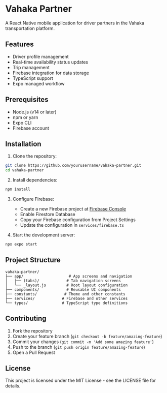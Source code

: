 # Vahaka Partner

A React Native mobile application for driver partners in the Vahaka transportation platform.

## Features

- Driver profile management
- Real-time availability status updates
- Trip management
- Firebase integration for data storage
- TypeScript support
- Expo managed workflow

## Prerequisites

- Node.js (v14 or later)
- npm or yarn
- Expo CLI
- Firebase account

## Installation

1. Clone the repository:
```bash
git clone https://github.com/yourusername/vahaka-partner.git
cd vahaka-partner
```

2. Install dependencies:
```bash
npm install
```

3. Configure Firebase:
   - Create a new Firebase project at [Firebase Console](https://console.firebase.google.com)
   - Enable Firestore Database
   - Copy your Firebase configuration from Project Settings
   - Update the configuration in `services/firebase.ts`

4. Start the development server:
```bash
npx expo start
```

## Project Structure

```
vahaka-partner/
├── app/                    # App screens and navigation
│   ├── (tabs)/            # Tab navigation screens
│   └── _layout.js         # Root layout configuration
├── components/            # Reusable UI components
├── constants/            # Theme and other constants
├── services/            # Firebase and other services
└── types/               # TypeScript type definitions
```

## Contributing

1. Fork the repository
2. Create your feature branch (`git checkout -b feature/amazing-feature`)
3. Commit your changes (`git commit -m 'Add some amazing feature'`)
4. Push to the branch (`git push origin feature/amazing-feature`)
5. Open a Pull Request

## License

This project is licensed under the MIT License - see the LICENSE file for details. 